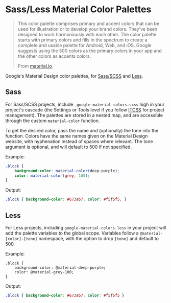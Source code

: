 # Sass/Less Material Color Palettes

> This color palette comprises primary and accent colors that can be used for illustration
> or to develop your brand colors. They’ve been designed to work harmoniously with each other.
> The color palette starts with primary colors and fills in the spectrum to create a complete
> and usable palette for Android, Web, and iOS. Google suggests using the 500 colors as the
> primary colors in your app and the other colors as accents colors.
>
> From [material.io](https://material.io/guidelines/style/color.html#color-color-palette).

Google's Material Design color palettes, for [Sass/SCSS](http://sass-lang.com/) and [Less](http://lesscss.org/).


## Sass

For Sass/SCSS projects, include `_google-material-colors.scss` high in your project's cascade (the Settings or Tools level if you follow [ITCSS](http://www.creativebloq.com/web-design/manage-large-css-projects-itcss-101517528) for project management).
The palettes are stored in a nested map, and are accessible through the custom `material-color` function.

To get the desired color, pass the name and (optionally) the tone into the function.
Colors have the same names given on the Material Design website, with hyphenation instead of spaces where relevant.
The tone argument is optional, and will default to 500 if not specified.

Example:
```scss
.block {
    background-color: material-color(deep-purple);
    color: material-color(grey, 100);
}
```
Output:
```css
.block { background-color: #673ab7; color: #f5f5f5; }
```

## Less

For Less projects, including `google-material-colors.less` in your project will add the palette variables to the global scope.
Variables follow a `@material-[color]-[tone]` namespace, with the option to drop `[tone]` and default to 500.

Example:
```less
.block {
    background-color: @material-deep-purple;
    color: @material-grey-100;
}
```
Output:
```css
.block { background-color: #673ab7; color: #f5f5f5 }
```

